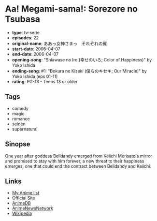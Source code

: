 # Aa! Megami-sama!: Sorezore no Tsubasa

-   **type**: tv-serie
-   **episodes**: 22
-   **original-name**: ああっ女神さまっ　それぞれの翼
-   **start-date**: 2006-04-07
-   **end-date**: 2006-04-07
-   **opening-song**: "Shiawase no Iro (幸せのいろ; Color of Happiness)" by Yoko Ishida
-   **ending-song**: #1: "Bokura no Kiseki (僕らのキセキ; Our Miracle)" by Yoko Ishida (eps 01-11)
-   **rating**: PG-13 - Teens 13 or older

## Tags

-   comedy
-   magic
-   romance
-   seinen
-   supernatural

## Sinopse

One year after goddess Belldandy emerged from Keiichi Morisato's mirror and promised to stay with him forever, a new threat to their happiness emerges, one that could end the contract between Belldandy and Keiichi.

## Links

-   [My Anime list](https://myanimelist.net/anime/880/Aa_Megami-sama__Sorezore_no_Tsubasa)
-   [Official Site](http://www.tbs.co.jp/megamisama/)
-   [AnimeDB](http://anidb.info/perl-bin/animedb.pl?show=anime&aid=4153)
-   [AnimeNewsNetwork](http://www.animenewsnetwork.com/encyclopedia/anime.php?id=6426)
-   [Wikipedia](http://en.wikipedia.org/wiki/Ah%21_My_Goddess)
